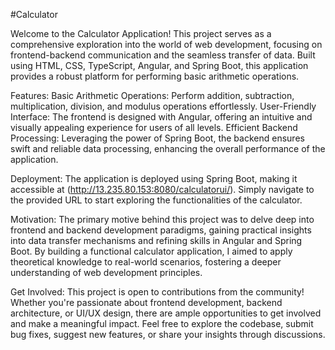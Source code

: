#Calculator

Welcome to the Calculator Application! This project serves as a comprehensive exploration into the world of web development, focusing on frontend-backend communication and the seamless transfer of data. Built using HTML, CSS, TypeScript, Angular, and Spring Boot, this application provides a robust platform for performing basic arithmetic operations.

Features:
Basic Arithmetic Operations: Perform addition, subtraction, multiplication, division, and modulus operations effortlessly.
User-Friendly Interface: The frontend is designed with Angular, offering an intuitive and visually appealing experience for users of all levels.
Efficient Backend Processing: Leveraging the power of Spring Boot, the backend ensures swift and reliable data processing, enhancing the overall performance of the application.

Deployment:
The application is deployed using Spring Boot, making it accessible at (http://13.235.80.153:8080/calculatorui/). Simply navigate to the provided URL to start exploring the functionalities of the calculator.

Motivation:
The primary motive behind this project was to delve deep into frontend and backend development paradigms, gaining practical insights into data transfer mechanisms and refining skills in Angular and Spring Boot. By building a functional calculator application, I aimed to apply theoretical knowledge to real-world scenarios, fostering a deeper understanding of web development principles.

Get Involved:
This project is open to contributions from the community! Whether you're passionate about frontend development, backend architecture, or UI/UX design, there are ample opportunities to get involved and make a meaningful impact. Feel free to explore the codebase, submit bug fixes, suggest new features, or share your insights through discussions.

